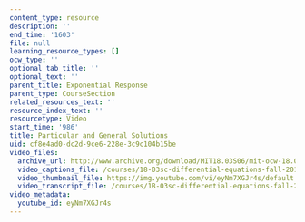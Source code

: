 ```yaml
---
content_type: resource
description: ''
end_time: '1603'
file: null
learning_resource_types: []
ocw_type: ''
optional_tab_title: ''
optional_text: ''
parent_title: Exponential Response
parent_type: CourseSection
related_resources_text: ''
resource_index_text: ''
resourcetype: Video
start_time: '986'
title: Particular and General Solutions
uid: cf8e4ad0-dc2d-9ce6-228e-3c9c104b15be
video_files:
  archive_url: http://www.archive.org/download/MIT18.03S06/mit-ocw-18.03-lec12-07mar2003-220k_512kb.mp4
  video_captions_file: /courses/18-03sc-differential-equations-fall-2011/6e8474e03d5151cdb6cae44e96393070_eyNm7XGJr4s.vtt
  video_thumbnail_file: https://img.youtube.com/vi/eyNm7XGJr4s/default.jpg
  video_transcript_file: /courses/18-03sc-differential-equations-fall-2011/9d1ed3e8c9455b0c94efe0a87ac82d65_eyNm7XGJr4s.pdf
video_metadata:
  youtube_id: eyNm7XGJr4s
---
```

